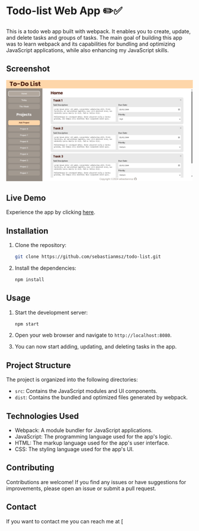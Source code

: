 # Todo-list Web App ✏️✅

This is a todo web app built with webpack. It enables you to create, update, and delete tasks and groups of tasks. The main goal of building this app was to learn webpack and its capabilities for bundling and optimizing JavaScript applications, while also enhancing my JavaScript skills.

## Screenshot
![screenshot](screenshot.png)

## Live Demo
Experience the app by clicking [here](https://sebastianmsz.github.io/todo-list).

## Installation

1. Clone the repository:

    ```bash
    git clone https://github.com/sebastianmsz/todo-list.git
    ```

2. Install the dependencies:

    ```bash
    npm install
    ```

## Usage

1. Start the development server:

    ```bash
    npm start
    ```

2. Open your web browser and navigate to `http://localhost:8080`.

3. You can now start adding, updating, and deleting tasks in the app.

## Project Structure

The project is organized into the following directories:

- `src`: Contains the JavaScript modules and UI components.
- `dist`: Contains the bundled and optimized files generated by webpack.

## Technologies Used

- Webpack: A module bundler for JavaScript applications.
- JavaScript: The programming language used for the app's logic.
- HTML: The markup language used for the app's user interface.
- CSS: The styling language used for the app's UI.

## Contributing

Contributions are welcome! If you find any issues or have suggestions for improvements, please open an issue or submit a pull request.

## Contact
If you want to contact me you can reach me at [